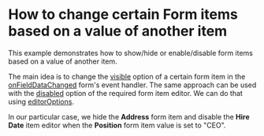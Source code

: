 # How to change certain Form items based on a value of another item

This example demonstrates how to show/hide or enable/disable form items based on a value of another item. 

The main idea is to change the [visible](https://js.devexpress.com/Documentation/ApiReference/UI_Widgets/dxForm/Item_Types/SimpleItem/#visible) option of a certain form item in the [onFieldDataChanged](https://js.devexpress.com/Documentation/ApiReference/UI_Widgets/dxForm/Configuration/#onFieldDataChanged) form's event handler. The same approach can be used with the [disabled](https://js.devexpress.com/Documentation/ApiReference/UI_Widgets/dxTextBox/Configuration/#disabled) option of the required form item editor. We can do that using [editorOptions](https://js.devexpress.com/Documentation/ApiReference/UI_Widgets/dxForm/Item_Types/SimpleItem/#editorOptions). 

In our particular case, we hide the **Address** form item and disable the **Hire Date** item editor when the **Position** form item value is set to "CEO". 